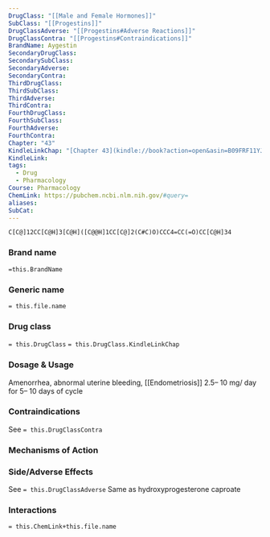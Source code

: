 ```yaml
---
DrugClass: "[[Male and Female Hormones]]"
SubClass: "[[Progestins]]"
DrugClassAdverse: "[[Progestins#Adverse Reactions]]"
DrugClassContra: "[[Progestins#Contraindications]]"
BrandName: Aygestin
SecondaryDrugClass: 
SecondarySubClass: 
SecondaryAdverse: 
SecondaryContra: 
ThirdDrugClass: 
ThirdSubClass: 
ThirdAdverse: 
ThirdContra: 
FourthDrugClass: 
FourthSubClass: 
FourthAdverse: 
FourthContra: 
Chapter: "43"
KindleLinkChap: "[Chapter 43](kindle://book?action=open&asin=B09FRF11YJ&location=25016)"
KindleLink: 
tags:
  - Drug
  - Pharmacology
Course: Pharmacology
ChemLink: https://pubchem.ncbi.nlm.nih.gov/#query=
aliases: 
SubCat:
---
```

```smiles
C[C@]12CC[C@H]3[C@H]([C@@H]1CC[C@]2(C#C)O)CCC4=CC(=O)CC[C@H]34
```

### Brand name
`=this.BrandName`

### Generic name
`= this.file.name`

### Drug class 
`= this.DrugClass`
	`= this.DrugClass.KindleLinkChap`

### Dosage & Usage
Amenorrhea, abnormal uterine bleeding, [[Endometriosis]]
2.5– 10 mg/ day for 5– 10 days of cycle

### Contraindications
See `= this.DrugClassContra`

### Mechanisms of Action


### Side/Adverse Effects
See `= this.DrugClassAdverse`
Same as hydroxyprogesterone caproate 

### Interactions

`= this.ChemLink+this.file.name`

